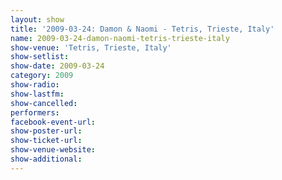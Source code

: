 ```yaml
---
layout: show
title: '2009-03-24: Damon & Naomi - Tetris, Trieste, Italy'
name: 2009-03-24-damon-naomi-tetris-trieste-italy
show-venue: 'Tetris, Trieste, Italy'
show-setlist: 
show-date: 2009-03-24
category: 2009
show-radio: 
show-lastfm: 
show-cancelled: 
performers: 
facebook-event-url: 
show-poster-url: 
show-ticket-url: 
show-venue-website: 
show-additional: 
---
```


